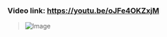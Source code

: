 ### Video link: https://youtu.be/oJFe4OKZxjM
> ![Image](https://github.com/user-attachments/assets/aead36fb-a74f-454c-8ba2-68ee924f4fbf)
